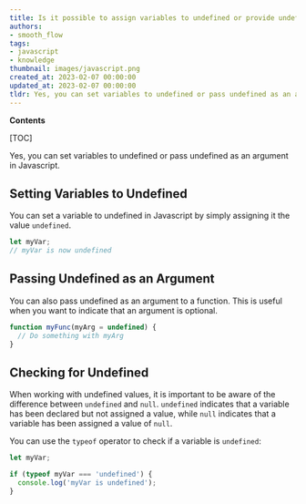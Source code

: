 ```yaml
---
title: Is it possible to assign variables to undefined or provide undefined as an argument?
authors:
- smooth_flow
tags:
- javascript
- knowledge
thumbnail: images/javascript.png
created_at: 2023-02-07 00:00:00
updated_at: 2023-02-07 00:00:00
tldr: Yes, you can set variables to undefined or pass undefined as an argument in Javascript.
---
```


**Contents**

[TOC]

Yes, you can set variables to undefined or pass undefined as an argument in Javascript.

## Setting Variables to Undefined

You can set a variable to undefined in Javascript by simply assigning it the value `undefined`.

```js
let myVar;
// myVar is now undefined
```

## Passing Undefined as an Argument

You can also pass undefined as an argument to a function. This is useful when you want to indicate that an argument is optional.

```js
function myFunc(myArg = undefined) {
  // Do something with myArg
}
```

## Checking for Undefined

When working with undefined values, it is important to be aware of the difference between `undefined` and `null`. `undefined` indicates that a variable has been declared but not assigned a value, while `null` indicates that a variable has been assigned a value of `null`.

You can use the `typeof` operator to check if a variable is `undefined`:

```js
let myVar;

if (typeof myVar === 'undefined') {
  console.log('myVar is undefined');
}
```
